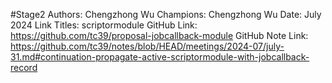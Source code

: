 #Stage2
Authors: Chengzhong Wu
Champions: Chengzhong Wu
Date: July 2024
Link Titles: scriptormodule
GitHub Link: https://github.com/tc39/proposal-jobcallback-module
GitHub Note Link: https://github.com/tc39/notes/blob/HEAD/meetings/2024-07/july-31.md#continuation-propagate-active-scriptormodule-with-jobcallback-record
